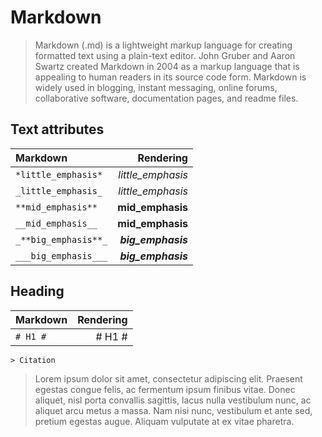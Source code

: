 # Markdown #

> Markdown (.md) is a lightweight markup language for creating formatted text using a plain-text editor. John Gruber and
Aaron Swartz created Markdown in 2004 as a markup language that is appealing to human readers in its source code form.
Markdown is widely used in blogging, instant messaging, online forums, collaborative software, documentation pages, and readme files.

## Text attributes ##

| Markdown                             |                            Rendering |
| :----------------------------------- | -----------------------------------: |
| `*little_emphasis*`                  | *little_emphasis*                    |
| `_little_emphasis_`                  | _little_emphasis_                    |
| `**mid_emphasis**`                   | **mid_emphasis**                     | 
| `__mid_emphasis__`                   | __mid_emphasis__                     |
| `_**big_emphasis**_`                 | _**big_emphasis**_                   |
| `___big_emphasis___`                 | ___big_emphasis___                   |

## Heading ##

| Markdown                             |                            Rendering |
| :----------------------------------- | -----------------------------------: |
| `# H1 #`                             | # H1 #                    |

`> Citation`
> Lorem ipsum dolor sit amet, consectetur adipiscing elit. Praesent egestas congue felis, ac fermentum ipsum finibus vitae. Donec aliquet, nisl porta convallis sagittis, lacus nulla vestibulum nunc, ac aliquet arcu metus a massa. Nam nisi nunc, vestibulum et ante sed, pretium egestas augue. Aliquam vulputate at ex vitae pharetra. 



